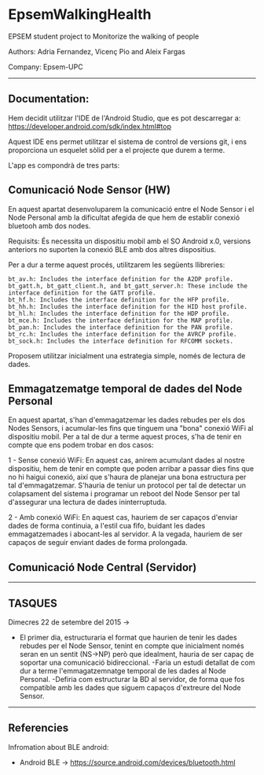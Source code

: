 # EpsemWalkingHealth
EPSEM student project to Monitorize the walking of people

Authors: Adria Fernandez, Vicenç Pio and Aleix Fargas

Company: Epsem-UPC

--------------
Documentation:
--------------
Hem decidit utilitzar l'IDE de l'Android Studio, que es pot descarregar a: https://developer.android.com/sdk/index.html#top

Aquest IDE ens permet utilitzar el sistema de control de versions git, i ens proporciona un esquelet sòlid per a el projecte que durem a terme.

L'app es compondrà de tres parts:

Comunicació Node Sensor (HW)
----------------------------
En aquest apartat desenvoluparem la comunicació entre el Node Sensor i el Node Personal amb la dificultat afegida de que hem de establir conexió bluetooh amb dos nodes. 

Requisits:
És necessita un dispositiu mobil amb el SO Android x.0, versions anteriors no suporten la conexió BLE amb dos altres dispositius.

Per a dur a terme aquest procés, utilitzarem les següents llibreries:  

    bt_av.h: Includes the interface definition for the A2DP profile.
    bt_gatt.h, bt_gatt_client.h, and bt_gatt_server.h: These include the interface definition for the GATT profile.
    bt_hf.h: Includes the interface definition for the HFP profile.
    bt_hh.h: Includes the interface definition for the HID host profile.
    bt_hl.h: Includes the interface definition for the HDP profile.
    bt_mce.h: Includes the interface definition for the MAP profile.
    bt_pan.h: Includes the interface definition for the PAN profile.
    bt_rc.h: Includes the interface definition for the AVRCP profile.
    bt_sock.h: Includes the interface definition for RFCOMM sockets.

Proposem utilitzar inicialment una estrategia simple, només de lectura de dades.

Emmagatzematge temporal de dades del Node Personal
--------------------------------------------------
En aquest apartat, s'han d'emmagatzemar les dades rebudes per els dos Nodes Sensors, i acumular-les fins que tinguem una "bona" conexió WiFi al dispositiu mobil.
Per a tal de dur a terme aquest proces, s'ha de tenir en compte que ens podem trobar en dos casos:

1 - Sense conexió WiFi:
   En aquest cas, anirem acumulant dades al nostre dispositiu, hem de tenir en compte que poden arribar a passar dies fins que no hi haigui conexió, així que s'haura de planejar una bona estructura per tal d'emmagatzemar.
   S'hauria de teniur un protocol per tal de detectar un colapsament del sistema i programar un reboot del Node Sensor per tal d'assegurar una lectura de dades ininterruptuda. 

2 - Amb conexió WiFi:
  En aquest cas, hauriem de ser capaços d'enviar dades de forma continuia, a l'estil cua fifo, buidant les dades emmagatzemades i abocant-les al servidor.
  A la vegada, hauriem de ser capaços de seguir enviant dades de forma prolongada.


Comunicació Node Central (Servidor)
-----------------------------------

-------
TASQUES
-------
Dimecres 22 de setembre del 2015 -> 
- El primer dia, estructuraria el format que haurien de tenir les dades rebudes per el Node Sensor, tenint en compte que inicialment només seran en un sentit (NS->NP) però que idealment, hauria de ser capaç de soportar una comunicació bidireccional.
-Faria un estudi detallat de com dur a terme l'emmagatzemnatge temporal de les dades al Node Personal.
-Defiria com estructurar la BD al servidor, de forma que fos compatible amb les dades que siguem capaços d'extreure del Node Sensor. 

-----------
Referencies
-----------
Infromation about BLE android:

- Android BLE -> https://source.android.com/devices/bluetooth.html